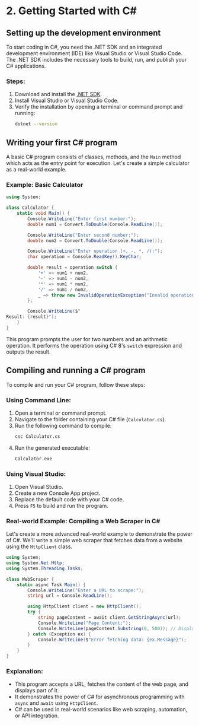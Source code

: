 # 2. Getting Started with C#

## Setting up the development environment

To start coding in C#, you need the .NET SDK and an integrated development environment (IDE) like Visual Studio or Visual Studio Code. The .NET SDK includes the necessary tools to build, run, and publish your C# applications.

### Steps:

1. Download and install the [.NET SDK](https://dotnet.microsoft.com/download).
2. Install Visual Studio or Visual Studio Code.
3. Verify the installation by opening a terminal or command prompt and running:
   ```bash
   dotnet --version
   ```

## Writing your first C# program

A basic C# program consists of classes, methods, and the `Main` method which acts as the entry point for execution. Let's create a simple calculator as a real-world example.

### Example: Basic Calculator

```csharp
using System;

class Calculator {
    static void Main() {
        Console.WriteLine("Enter first number:");
        double num1 = Convert.ToDouble(Console.ReadLine());

        Console.WriteLine("Enter second number:");
        double num2 = Convert.ToDouble(Console.ReadLine());

        Console.WriteLine("Enter operation (+, -, *, /):");
        char operation = Console.ReadKey().KeyChar;

        double result = operation switch {
            '+' => num1 + num2,
            '-' => num1 - num2,
            '*' => num1 * num2,
            '/' => num1 / num2,
            _ => throw new InvalidOperationException("Invalid operation")
        };

        Console.WriteLine($"
Result: {result}");
    }
}
```

This program prompts the user for two numbers and an arithmetic operation. It performs the operation using C# 8's `switch` expression and outputs the result.

## Compiling and running a C# program

To compile and run your C# program, follow these steps:

### Using Command Line:

1. Open a terminal or command prompt.
2. Navigate to the folder containing your C# file (`Calculator.cs`).
3. Run the following command to compile:
   ```bash
   csc Calculator.cs
   ```
4. Run the generated executable:
   ```bash
   Calculator.exe
   ```

### Using Visual Studio:

1. Open Visual Studio.
2. Create a new Console App project.
3. Replace the default code with your C# code.
4. Press `F5` to build and run the program.

### Real-world Example: Compiling a Web Scraper in C#

Let's create a more advanced real-world example to demonstrate the power of C#. We'll write a simple web scraper that fetches data from a website using the `HttpClient` class.

```csharp
using System;
using System.Net.Http;
using System.Threading.Tasks;

class WebScraper {
    static async Task Main() {
        Console.WriteLine("Enter a URL to scrape:");
        string url = Console.ReadLine();

        using HttpClient client = new HttpClient();
        try {
            string pageContent = await client.GetStringAsync(url);
            Console.WriteLine("Page Content:");
            Console.WriteLine(pageContent.Substring(0, 500)); // Display the first 500 characters
        } catch (Exception ex) {
            Console.WriteLine($"Error fetching data: {ex.Message}");
        }
    }
}
```

### Explanation:

- This program accepts a URL, fetches the content of the web page, and displays part of it.
- It demonstrates the power of C# for asynchronous programming with `async` and `await` using `HttpClient`.
- C# can be used in real-world scenarios like web scraping, automation, or API integration.
